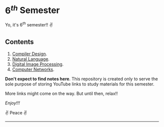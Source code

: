 # $6^{th}$ Semester

Yo, it's $6^{th}$ semester!! :v:

## Contents

1. [Compiler Design](https://www.youtube.com/playlist?list=PLxCzCOWd7aiEKtKSIHYusizkESC42diyc).
2. [Natural Language](https://www.youtube.com/playlist?list=PLPIwNooIb9vimsumdWeKF3BRzs9tJ-_gy).
3. [Digital Image Processing](https://www.youtube.com/playlist?list=PLXOYj6DUOGrrjyRKpD0U0bIKGOXCAOHkE).
4. [Computer Networks](https://www.youtube.com/playlist?list=PLBlnK6fEyqRgMCUAG0XRw78UA8qnv6jEx).

**Don't expect to find notes here**. This repository is created only to serve the sole purpose of storing YouTube links to study materials for this semester.

More links might come on the way. But until then, relax!!

*Enjoy!!!*


:v: Peace :v:

---
